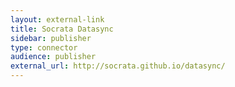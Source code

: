 ```yaml
---
layout: external-link
title: Socrata Datasync
sidebar: publisher
type: connector
audience: publisher
external_url: http://socrata.github.io/datasync/
---
```

